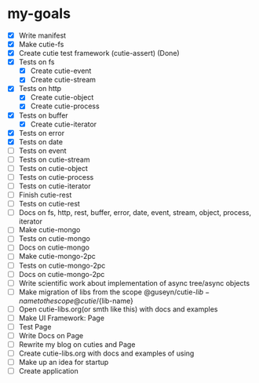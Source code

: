 # my-goals
- [x] Write manifest
- [x] Make cutie-fs
- [x] Create cutie test framework (cutie-assert) (Done)
- [x] Tests on fs
  - [x] Create cutie-event
  - [x] Create cutie-stream
- [x] Tests on http
  - [x] Create cutie-object
  - [x] Create cutie-process
- [x] Tests on buffer
  - [x] Create cutie-iterator
- [x] Tests on error
- [x] Tests on date
- [ ] Tests on event
- [ ] Tests on cutie-stream
- [ ] Tests on cutie-object
- [ ] Tests on cutie-process
- [ ] Tests on cutie-iterator
- [ ] Finish cutie-rest
- [ ] Tests on cutie-rest
- [ ] Docs on fs, http, rest, buffer, error, date, event, stream, object, process, iterator
- [ ] Make cutie-mongo
- [ ] Tests on cutie-mongo
- [ ] Docs on cutie-mongo
- [ ] Make cutie-mongo-2pc
- [ ] Tests on cutie-mongo-2pc
- [ ] Docs on cutie-mongo-2pc
- [ ] Write scientific work about implementation of async tree/async objects
- [ ] Make migration of libs from the scope @guseyn/cutie-${lib-name} to the scope @cutie/${lib-name}
- [ ] Open cutie-libs.org(or smth like this) with docs and examples
- [ ] Make UI Framework: Page
- [ ] Test Page
- [ ] Write Docs on Page
- [ ] Rewrite my blog on cuties and Page
- [ ] Create cutie-libs.org with docs and examples of using
- [ ] Make up an idea for startup
- [ ] Create application
